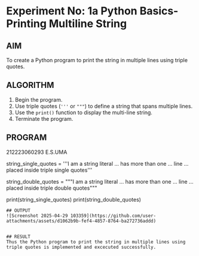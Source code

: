 # Experiment No: 1a Python Basics- Printing Multiline String

## AIM  
To create a Python program to print the string in multiple lines using triple quotes.

## ALGORITHM  
1. Begin the program.  
2. Use triple quotes (`'''` or `"""`) to define a string that spans multiple lines. 
3. Use the `print()` function to display the multi-line string.  
4. Terminate the program.

## PROGRAM
212223060293
E.S.UMA

string_single_quotes = '''I am a string literal
... has more than one
... line
... placed inside triple single quotes'''

string_double_quotes = """I am a string literal
... has more than one
... line
... placed inside triple double quotes"""

print(string_single_quotes)
print(string_double_quotes)
```
## OUTPUT
![Screenshot 2025-04-29 103359](https://github.com/user-attachments/assets/d1062b9b-fef4-4857-8764-ba272736addd)


## RESULT
Thus the Python program to print the string in multiple lines using triple quotes is implemented and excecuted successfully.


